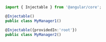 
```typescript
import { Injectable } from '@angular/core';

@Injectable()
public class MyManager1()
```


```typescript
@Injectable({providedIn:'root'})
public class MyManager2()
```